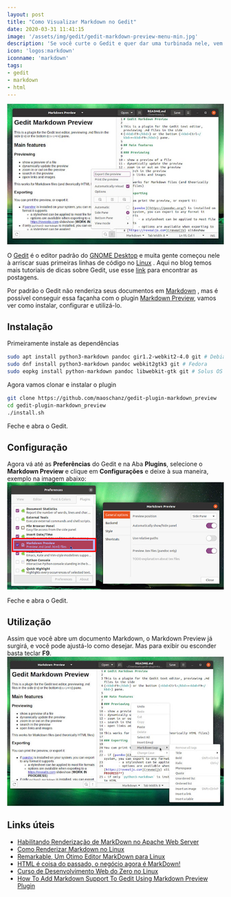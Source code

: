 ```yaml
---
layout: post
title: "Como Visualizar Markdown no Gedit"
date: 2020-03-31 11:41:15
image: '/assets/img/gedit/gedit-markdown-preview-menu-min.jpg'
description: 'Se você curte o Gedit e quer dar uma turbinada nele, vem com nós! 👋️'
icon: 'logos:markdown'
iconname: 'markdown'
tags:
- gedit
- markdown
- html
---
```


![Como Visualizar Markdown no Gedit](/assets/img/gedit/gedit-markdown-preview-menu-min.jpg)

O [Gedit](https://wiki.gnome.org/Apps/Gedit) é o editor padrão do [GNOME Desktop](https://www.youtube.com/watch?v=kLMXzIXEqvU) e muita gente começou nele à arriscar suas primeiras linhas de código no [Linux](https://terminalroot.com.br/linux) . Aqui no blog temos mais tutoriais de dicas sobre Gedit, use esse [link](http://cse.google.com.br/cse?cx=004473188612396442360:qs2ekmnkweq&q=gedit) para encontrar as postagens.

Por padrão o Gedit não renderiza seus documentos em [Markdown](http://cse.google.com.br/cse?cx=004473188612396442360:qs2ekmnkweq&q=markdown) , mas é possível conseguir essa façanha com o plugin [Markdown Preview](https://github.com/maoschanz/gedit-plugin-markdown_preview), vamos ver como instalar, configurar e utilizá-lo.

## Instalação
Primeiramente instale as dependências
```sh
sudo apt install python3-markdown pandoc gir1.2-webkit2-4.0 git # Debian, Ubuntu, Mint, ...
sudo dnf install python3-markdown pandoc webkit2gtk3 git # Fedora
sudo eopkg install python-markdown pandoc libwebkit-gtk git # Solus OS
```

Agora vamos clonar e instalar o plugin
```sh
git clone https://github.com/maoschanz/gedit-plugin-markdown_preview
cd gedit-plugin-markdown_preview
./install.sh
```

Feche e abra o Gedit.

<script async src="https://pagead2.googlesyndication.com/pagead/js/adsbygoogle.js"></script>
<!-- Informat -->
<ins class="adsbygoogle"
     style="display:block"
     data-ad-client="ca-pub-2838251107855362"
     data-ad-slot="2327980059"
     data-ad-format="auto"
     data-full-width-responsive="true"></ins>
<script>
(adsbygoogle = window.adsbygoogle || []).push({});
</script>

## Configuração
Agora vá até as **Preferências** do Gedit e na Aba **Plugins**, selecione o **Markdown Preview** e clique em **Configurações** e deixe à sua maneira, exemplo na imagem abaixo:
![Preferências](/assets/img/gedit/gedit-markdown-enable.jpg)

Feche e abra o Gedit.
## Utilização
Assim que você abre um documento Markdown, o Markdown Preview já surgirá, e você pode ajustá-lo como desejar. Mas para exibir ou esconder basta teclar **F9**.
![Opções](/assets/img/gedit/gedit-markdown-tags-min.jpg)

## Links úteis
+ [Habilitando Renderização de MarkDown no Apache Web Server](https://terminalroot.com.br/2019/12/habilitando-renderizacao-de-markdown-no-apache-web-server.html)
+ [Como Renderizar Markdown no Linux](https://terminalroot.com.br/2018/09/como-renderizar-markdown-no-linux.html)
+ [Remarkable, Um Ótimo Editor MarkDown para Linux](https://terminalroot.com.br/2017/02/remarkable-editor-markdown-para-linux.html)
+ [HTML é coisa do passado, o negócio agora é MarkDown!](https://terminalroot.com.br/2016/12/markdown.html)
+ [Curso de Desenvolvimento Web do Zero no Linux](https://terminalroot.com.br/2020/01/desenvolvimento-web.html)
+ [How To Add Markdown Support To Gedit Using Markdown Preview Plugin](https://www.linuxuprising.com/2020/02/how-to-add-markdown-support-to-gedit.html)



